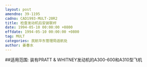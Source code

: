 ```yaml
---
layout: post
amendno: 39-1195
cadno: CAD1993-MULT-20R2
title: 检查发动机后安装联杆
date: 1994-05-10 00:00:00 +0800
effdate: 1994-05-10 00:00:00 +0800
tag: MULT
categories: 民航华东管理局适航处
author: 姜春水
---
```


##适用范围:
装有PRATT & WHITNEY发动机的A300-600和A310型飞机

